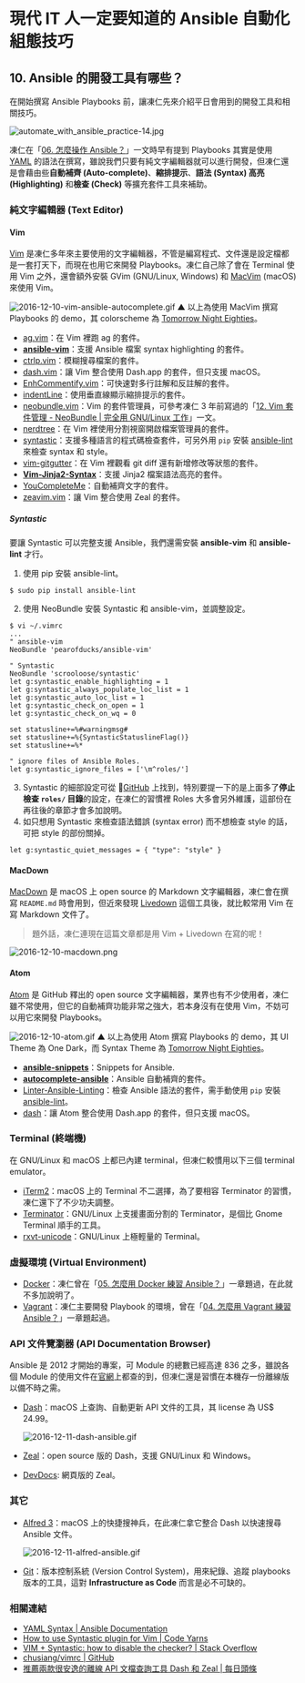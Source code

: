 # 現代 IT 人一定要知道的 Ansible 自動化組態技巧

## 10. Ansible 的開發工具有哪些？

在開始撰寫 Ansible Playbooks 前，讓凍仁先來介紹平日會用到的開發工具和相關技巧。

![automate_with_ansible_practice-14.jpg](imgs/automate_with_ansible_practice-14.jpg)

凍仁在「[06. 怎麼操作 Ansible？](06.how-to-use-ansible.md)」一文時早有提到 Playbooks 其實是使用 [YAML][yaml_wikipedia] 的語法在撰寫，雖說我們只要有純文字編輯器就可以進行開發，但凍仁還是會藉由些**自動補齊 (Auto-complete)**、**縮排提示**、**語法 (Syntax) 高亮 (Highlighting)** 和**檢查 (Check)** 等擴充套件工具來補助。

[yaml_wikipedia]: https://zh.wikipedia.org/wiki/YAML


### 純文字編輯器 (Text Editor)

#### Vim

[Vim][vim] 是凍仁多年來主要使用的文字編輯器，不管是編寫程式、文件還是設定檔都是一套打天下，而現在也用它來開發 Playbooks。凍仁自己除了會在 Terminal 使用 Vim 之外，還會額外安裝 GVim (GNU/Linux, Windows) 和 [MacVim][macvim] (macOS) 來使用 Vim。

[vim]: http://www.vim.org/
[macvim]: https://github.com/macvim-dev/macvim

![2016-12-10-vim-ansible-autocomplete.gif](imgs/2016-12-10-vim-ansible-autocomplete.gif)
▲ 以上為使用 MacVim 撰寫 Playbooks 的 demo，其 colorscheme 為 [Tomorrow Night Eighties][vim_tomorrow_night_eighties]。

[vim_tomorrow_night_eighties]: https://github.com/chriskempson/vim-tomorrow-theme/blob/master/colors/Tomorrow-Night-Eighties.vim

- [ag.vim][ag.vim]：在 Vim 裡跑 ag 的套件。
- [**ansible-vim**][ansible-vim]：支援 Ansible 檔案 syntax highlighting 的套件。
- [ctrlp.vim][ctrlp.vim]：模糊搜尋檔案的套件。
- [dash.vim][dash.vim]：讓 Vim 整合使用 Dash.app 的套件，但只支援 macOS。
- [EnhCommentify.vim][enhcommentify.vim]：可快速對多行註解和反註解的套件。
- [indentLine][indentline]：使用垂直線顯示縮排提示的套件。
- [neobundle.vim][neobundle.vim]：Vim 的套件管理員，可參考凍仁 3 年前寫過的「[12. Vim 套件管理 - NeoBundle | 完全用 GNU/Linux 工作][working_on_gnu_linux_vim_neobundle]」一文。
- [nerdtree][nerdtree]：在 Vim 裡使用分割視窗開啟檔案管理員的套件。
- [syntastic][syntastic]：支援多種語言的程式碼檢查套件，可另外用 `pip` 安裝 [ansible-lint][ansible-lint] 來檢查 syntax 和 style。
- [vim-gitgutter][vim-gitgutter]：在 Vim 裡觀看 git diff 還有新增修改等狀態的套件。
- [**Vim-Jinja2-Syntax**][vim-jinja2-syntax]：支援 Jinja2 檔案語法高亮的套件。
- [YouCompleteMe][youcompleteme]：自動補齊文字的套件。
- [zeavim.vim][zeavim.vim]：讓 Vim 整合使用 Zeal 的套件。

[ag.vim]: https://github.com/rking/ag.vim
[ansible-lint]: https://github.com/willthames/ansible-lint
[ansible-vim]: https://github.com/pearofducks/ansible-vim
[ctrlp.vim]: https://github.com/kien/ctrlp.vim
[dash.vim]: https://github.com/rizzatti/dash.vim
[enhcommentify.vim]: http://www.vim.org/scripts/script.php?script_id=23
[indentline]: https://github.com/Yggdroot/indentLine
[neobundle.vim]: https://github.com/Shougo/neobundle.vim
[nerdtree]: https://github.com/scrooloose/nerdtree
[syntastic]: https://github.com/vim-syntastic/syntastic
[vim-gitgutter]: https://github.com/airblade/vim-gitgutter
[vim-jinja2-syntax]: https://github.com/Glench/Vim-Jinja2-Syntax
[working_on_gnu_linux_vim_neobundle]: http://ithelp.ithome.com.tw/articles/10131427
[youcompleteme]: https://github.com/Valloric/YouCompleteMe
[zeavim.vim]: https://github.com/KabbAmine/zeavim.vim


##### Syntastic

要讓 Syntastic 可以完整支援 Ansible，我們還需安裝 **ansible-vim** 和 **ansible-lint** 才行。

1. 使用 pip 安裝 ansible-lint。

  ```
  $ sudo pip install ansible-lint
  ```

2. 使用 NeoBundle 安裝 Syntastic 和 ansible-vim，並調整設定。

  ```
  $ vi ~/.vimrc
  ...
  " ansible-vim
  NeoBundle 'pearofducks/ansible-vim'

  " Syntastic
  NeoBundle 'scrooloose/syntastic'
  let g:syntastic_enable_highlighting = 1
  let g:syntastic_always_populate_loc_list = 1
  let g:syntastic_auto_loc_list = 1
  let g:syntastic_check_on_open = 1
  let g:syntastic_check_on_wq = 0

  set statusline+=%#warningmsg#
  set statusline+=%{SyntasticStatuslineFlag()}
  set statusline+=%*

  " ignore files of Ansible Roles.
  let g:syntastic_ignore_files = ['\m^roles/']
  ```

3. Syntastic 的細部設定可從 [GitHub][syntastic] 上找到，特別要提一下的是上面多了**停止檢查 `roles/` 目錄**的設定，在凍仁的習慣裡 Roles 大多會另外維護，這部份在再往後的章節才會多加說明。
4. 如只想用 Syntastic 來檢查語法錯誤 (syntax error) 而不想檢查 style 的話，可把 style 的部份關掉。

  ```
  let g:syntastic_quiet_messages = { "type": "style" }
  ``` 


#### MacDown

[MacDown][macdown_official] 是 macOS 上 open source 的 Markdown 文字編輯器，凍仁會在撰寫 `README.md` 時會用到，但近來發現 [Livedown][livedown] 這個工具後，就比較常用 Vim 在寫 Markdown 文件了。

> 題外話，凍仁連現在這篇文章都是用 Vim + Livedown 在寫的呢！

[macdown_official]: http://macdown.uranusjr.com
[livedown]: https://github.com/shime/livedown

![2016-12-10-macdown.png](imgs/2016-12-10-macdown.png)

#### Atom

[Atom][atom_official] 是 GitHub 釋出的 open source 文字編輯器，業界也有不少使用者，凍仁雖不常使用，但它的自動補齊功能非常之強大，若本身沒有在使用 Vim，不妨可以用它來開發 Playbooks。

[atom_official]: https://atom.io

![2016-12-10-atom.gif](imgs/2016-12-10-atom-ansible-autocomplete.gif)
▲ 以上為使用 Atom 撰寫 Playbooks 的 demo，其 UI Theme 為 One Dark，而 Syntax Theme 為 [Tomorrow Night Eighties][atom_tomorrow_night_eighties]。

[atom_tomorrow_night_eighties]: https://atom.io/themes/tomorrow-night-eighties

- [**ansible-snippets**][atom_ansible-snippets]：Snippets for Ansible.
- [**autocomplete-ansible**][atom_autocomplete_ansible]：Ansible 自動補齊的套件。
- [Linter-Ansible-Linting][atom_linter_ansible_linting]：檢查 Ansible 語法的套件，需手動使用 `pip` 安裝 [ansible-lint][ansible-lint]。
- [dash][atom_dash]：讓 Atom 整合使用 Dash.app 的套件，但只支援 macOS。

[atom_ansible-snippets]: https://atom.io/packages/ansible-snippets
[atom_autocomplete_ansible]: https://atom.io/packages/autocomplete-ansible
[atom_linter_ansible_linting]: https://atom.io/packages/linter-ansible-linting 
[atom_dash]: https://atom.io/packages/dash


### Terminal (終端機)

在 GNU/Linux 和 macOS 上都已內建 terminal，但凍仁較慣用以下三個 terminal emulator。

- [iTerm2][iterm2]：macOS 上的 Terminal 不二選擇，為了要相容 Terminator 的習慣，凍仁還下了不少功夫調整。
- [Terminator][terminator]：GNU/Linux 上支援畫面分割的 Terminator，是個比 Gnome Terminal 順手的工具。
- [rxvt-unicode][urxvt]：GNU/Linux 上極輕量的 Terminal。

[iterm2]: https://www.iterm2.com
[terminator]: https://gnometerminator.blogspot.tw/p/introduction.html
[urxvt]: http://software.schmorp.de/pkg/rxvt-unicode.html


### 虛擬環境 (Virtual Environment)

- [Docker][docker_official]：凍仁曾在「[05. 怎麼用 Docker 練習 Ansible？](05.how-to-practive-ansible-with-docker.md)」一章題過，在此就不多加說明了。
- [Vagrant][vagrant_official]：凍仁主要開發 Playbook 的環境，曾在「[04. 怎麼用 Vagrant 練習 Ansible？](04.how-to-practive-ansible-with-vagrant.md)」一章題起過。

[docker_official]: https://www.docker.com
[vagrant_official]: https://www.vagrantup.com


### API 文件覽瀏器 (API Documentation Browser)

Ansible 是 2012 才開始的專案，可 Module 的總數已經高達 836 之多，雖說各個 Module 的使用文件在[官網][ansible_all_module]上都查的到，但凍仁還是習慣在本機存一份離線版以備不時之需。

[ansible_all_module]: http://docs.ansible.com/ansible/list_of_all_modules.html#

- [Dash][dash_official]：macOS 上查詢、自動更新 API 文件的工具，其 license 為 US$ 24.99。

    ![2016-12-11-dash-ansible.gif](imgs/2016-12-11-dash-ansible.gif)

- [Zeal][zeal_official]：open source 版的 Dash，支援 GNU/Linux 和 Windows。
- [DevDocs][devdocs]: 網頁版的 Zeal。

[dash_official]: https://kapeli.com/dash
[zeal_official]: https://zealdocs.org
[devdocs]: http://devdocs.io/


### 其它

- [Alfred 3][alfred_official]：macOS 上的快捷搜神兵，在此凍仁拿它整合 Dash 以快速搜尋 Ansible 文件。

    ![2016-12-11-alfred-ansible.gif](imgs/2016-12-11-alfred-ansible.gif)

- [Git][git_official]：版本控制系統 (Version Control System)，用來紀錄、追蹤 playbooks 版本的工具，這對 **Infrastructure as Code** 而言是必不可缺的。

[alfred_official]: https://www.alfredapp.com
[git_official]: https://git-scm.com

### 相關連結

- [YAML Syntax | Ansible Documentation][ansible_yaml_syntax]
- [How to use Syntastic plugin for Vim | Code Yarns][syntastic_code_yarns]
- [VIM \+ Syntastic: how to disable the checker? | Stack Overflow][stack_overflow]
- [chusiang/vimrc | GitHub][chusiang_vimrc]
- [推薦兩款很安逸的離線 API 文檔查詢工具 Dash 和 Zeal | 每日頭條][dash_and_zeal_kknews]

[ansible_yaml_syntax]: https://docs.ansible.com/ansible/YAMLSyntax.html
[syntastic_code_yarns]: https://codeyarns.com/2014/11/06/how-to-use-syntastic-plugin-for-vim/
[stack_overflow]: http://stackoverflow.com/a/32858266/686105
[chusiang_vimrc]: https://github.com/chusiang/vimrc
[dash_and_zeal_kknews]: https://kknews.cc/zh-tw/tech/2aa9mnz.html
